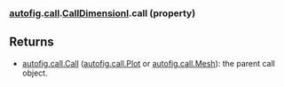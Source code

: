 ### [autofig](autofig.md).[call](autofig.call.md).[CallDimensionI](autofig.call.CallDimensionI.md).call (property)




Returns
---------
* [autofig.call.Call](autofig.call.Call.md) ([autofig.call.Plot](autofig.call.Plot.md) or [autofig.call.Mesh](autofig.call.Mesh.md)): the
    parent call object.

